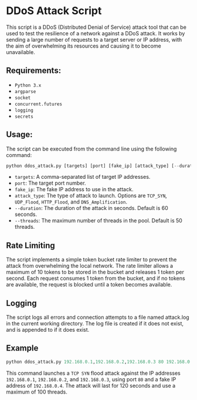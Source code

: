 # DDoS Attack Script

This script is a DDoS (Distributed Denial of Service) attack tool that can be used to test the resilience of a network against a DDoS attack. It works by sending a large number of requests to a target server or IP address, with the aim of overwhelming its resources and causing it to become unavailable.

## Requirements:
- `Python 3.x`
- `argparse`
- `socket`
- `concurrent.futures`
- `logging`
- `secrets`
## Usage:
The script can be executed from the command line using the following command:
```python
python ddos_attack.py [targets] [port] [fake_ip] [attack_type] [--duration] [--threads]
```
- `targets`: A comma-separated list of target IP addresses.
- `port`: The target port number.
- `fake_ip`: The fake IP address to use in the attack.
- `attack_type`: The type of attack to launch. Options are `TCP_SYN`, `UDP_Flood`, `HTTP_Flood`, and `DNS_Amplification`.
- `--duration`: The duration of the attack in seconds. Default is 60 seconds.
- `--threads`: The maximum number of threads in the pool. Default is 50 threads.
## Rate Limiting
The script implements a simple token bucket rate limiter to prevent the attack from overwhelming the local network. The rate limiter allows a maximum of 10 tokens to be stored in the bucket and releases 1 token per second. Each request consumes 1 token from the bucket, and if no tokens are available, the request is blocked until a token becomes available.

## Logging
The script logs all errors and connection attempts to a file named attack.log in the current working directory. The log file is created if it does not exist, and is appended to if it does exist.

## Example
```python
python ddos_attack.py 192.168.0.1,192.168.0.2,192.168.0.3 80 192.168.0.4 TCP_SYN --duration 120 --threads 100
```
This command launches a `TCP SYN` flood attack against the IP addresses `192.168.0.1`, `192.168.0.2`, and `192.168.0.3`, using port `80` and a fake IP address of `192.168.0.4`. The attack will last for 120 seconds and use a maximum of 100 threads.
